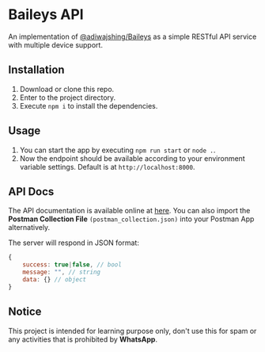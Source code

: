 # Baileys API 

An implementation of [@adiwajshing/Baileys](https://github.com/adiwajshing/Baileys) as a simple RESTful API service with multiple device support.

## Installation

1. Download or clone this repo.
2. Enter to the project directory.
3. Execute `npm i` to install the dependencies.

## Usage

1. You can start the app by executing `npm run start` or `node .`.
2. Now the endpoint should be available according to your environment variable settings. Default is at `http://localhost:8000`.

## API Docs

The API documentation is available online at [here](https://documenter.getpostman.com/view/18988925/UVRHiNne). You can also import the **Postman Collection File** `(postman_collection.json)` into your Postman App alternatively.

The server will respond in JSON format:

```javascript
{
    success: true|false, // bool
    message: "", // string
    data: {} // object
}
```

## Notice

This project is intended for learning purpose only, don't use this for spam or any activities that is prohibited by **WhatsApp**.
